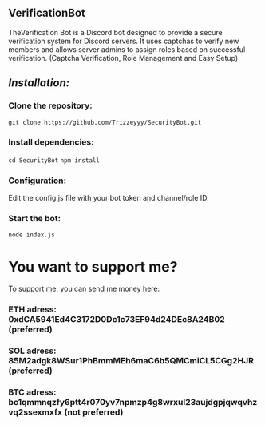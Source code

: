 ## VerificationBot

TheVerification Bot is a Discord bot designed to provide a secure verification system for Discord servers. It uses captchas to verify new members and allows server admins to assign roles based on successful verification. (Captcha Verification, Role Management and Easy Setup)



## *Installation:*

### Clone the repository:

```git clone https://github.com/Trizzeyyy/SecurityBot.git```

### Install dependencies:

```cd SecurityBot```
```npm install```

### Configuration: 

Edit the config.js file with your bot token and channel/role ID.

### Start the bot:

```node index.js```


# You want to support me? 
To support me, you can send me money here:

### ETH adress: 0xdCA5941Ed4C3172D0Dc1c73EF94d24DEc8A24B02 (preferred)

### SOL adress: 85M2adgk8WSur1PhBmmMEh6maC6b5QMCmiCL5CGg2HJR (preferred)

### BTC adress: bc1qmmnqzfy6ptt4r070yv7npmzp4g8wrxul23aujdgpjqwqvhzvq2ssexmxfx (not preferred)

